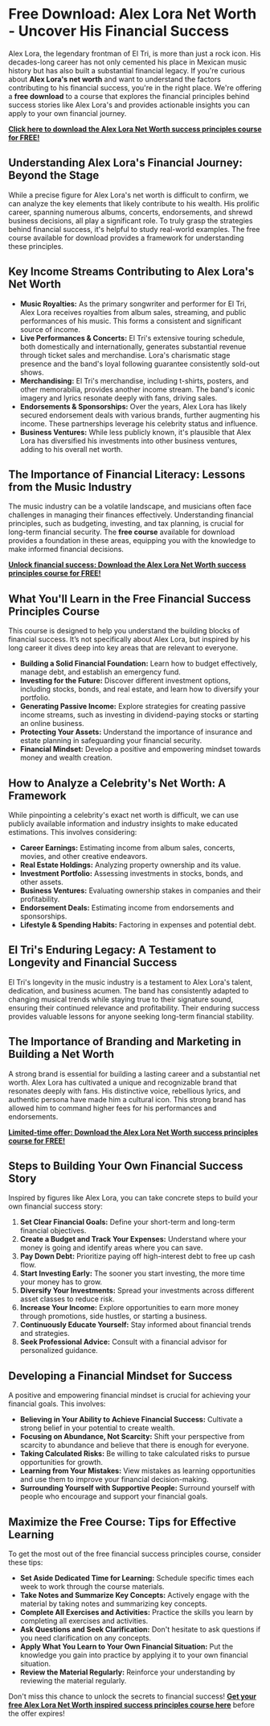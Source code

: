 # Free Download: Alex Lora Net Worth - Uncover His Financial Success

Alex Lora, the legendary frontman of El Tri, is more than just a rock icon. His decades-long career has not only cemented his place in Mexican music history but has also built a substantial financial legacy. If you're curious about **Alex Lora's net worth** and want to understand the factors contributing to his financial success, you're in the right place. We're offering a **free download** to a course that explores the financial principles behind success stories like Alex Lora's and provides actionable insights you can apply to your own financial journey.

[**Click here to download the Alex Lora Net Worth success principles course for FREE!**](https://udemywork.com/alex-lora-net-worth)

## Understanding Alex Lora's Financial Journey: Beyond the Stage

While a precise figure for Alex Lora's net worth is difficult to confirm, we can analyze the key elements that likely contribute to his wealth. His prolific career, spanning numerous albums, concerts, endorsements, and shrewd business decisions, all play a significant role. To truly grasp the strategies behind financial success, it's helpful to study real-world examples. The free course available for download provides a framework for understanding these principles.

## Key Income Streams Contributing to Alex Lora's Net Worth

*   **Music Royalties:** As the primary songwriter and performer for El Tri, Alex Lora receives royalties from album sales, streaming, and public performances of his music. This forms a consistent and significant source of income.
*   **Live Performances & Concerts:** El Tri's extensive touring schedule, both domestically and internationally, generates substantial revenue through ticket sales and merchandise. Lora's charismatic stage presence and the band's loyal following guarantee consistently sold-out shows.
*   **Merchandising:** El Tri's merchandise, including t-shirts, posters, and other memorabilia, provides another income stream. The band's iconic imagery and lyrics resonate deeply with fans, driving sales.
*   **Endorsements & Sponsorships:** Over the years, Alex Lora has likely secured endorsement deals with various brands, further augmenting his income. These partnerships leverage his celebrity status and influence.
*   **Business Ventures:** While less publicly known, it's plausible that Alex Lora has diversified his investments into other business ventures, adding to his overall net worth.

## The Importance of Financial Literacy: Lessons from the Music Industry

The music industry can be a volatile landscape, and musicians often face challenges in managing their finances effectively. Understanding financial principles, such as budgeting, investing, and tax planning, is crucial for long-term financial security. The **free course** available for download provides a foundation in these areas, equipping you with the knowledge to make informed financial decisions.

[**Unlock financial success: Download the Alex Lora Net Worth success principles course for FREE!**](https://udemywork.com/alex-lora-net-worth)

## What You'll Learn in the Free Financial Success Principles Course

This course is designed to help you understand the building blocks of financial success. It’s not specifically about Alex Lora, but inspired by his long career it dives deep into key areas that are relevant to everyone.

*   **Building a Solid Financial Foundation:** Learn how to budget effectively, manage debt, and establish an emergency fund.
*   **Investing for the Future:** Discover different investment options, including stocks, bonds, and real estate, and learn how to diversify your portfolio.
*   **Generating Passive Income:** Explore strategies for creating passive income streams, such as investing in dividend-paying stocks or starting an online business.
*   **Protecting Your Assets:** Understand the importance of insurance and estate planning in safeguarding your financial security.
*   **Financial Mindset:** Develop a positive and empowering mindset towards money and wealth creation.

## How to Analyze a Celebrity's Net Worth: A Framework

While pinpointing a celebrity's exact net worth is difficult, we can use publicly available information and industry insights to make educated estimations. This involves considering:

*   **Career Earnings:** Estimating income from album sales, concerts, movies, and other creative endeavors.
*   **Real Estate Holdings:** Analyzing property ownership and its value.
*   **Investment Portfolio:** Assessing investments in stocks, bonds, and other assets.
*   **Business Ventures:** Evaluating ownership stakes in companies and their profitability.
*   **Endorsement Deals:** Estimating income from endorsements and sponsorships.
*   **Lifestyle & Spending Habits:** Factoring in expenses and potential debt.

## El Tri's Enduring Legacy: A Testament to Longevity and Financial Success

El Tri's longevity in the music industry is a testament to Alex Lora's talent, dedication, and business acumen. The band has consistently adapted to changing musical trends while staying true to their signature sound, ensuring their continued relevance and profitability. Their enduring success provides valuable lessons for anyone seeking long-term financial stability.

## The Importance of Branding and Marketing in Building a Net Worth

A strong brand is essential for building a lasting career and a substantial net worth. Alex Lora has cultivated a unique and recognizable brand that resonates deeply with fans. His distinctive voice, rebellious lyrics, and authentic persona have made him a cultural icon. This strong brand has allowed him to command higher fees for his performances and endorsements.

[**Limited-time offer: Download the Alex Lora Net Worth success principles course for FREE!**](https://udemywork.com/alex-lora-net-worth)

## Steps to Building Your Own Financial Success Story

Inspired by figures like Alex Lora, you can take concrete steps to build your own financial success story:

1.  **Set Clear Financial Goals:** Define your short-term and long-term financial objectives.
2.  **Create a Budget and Track Your Expenses:** Understand where your money is going and identify areas where you can save.
3.  **Pay Down Debt:** Prioritize paying off high-interest debt to free up cash flow.
4.  **Start Investing Early:** The sooner you start investing, the more time your money has to grow.
5.  **Diversify Your Investments:** Spread your investments across different asset classes to reduce risk.
6.  **Increase Your Income:** Explore opportunities to earn more money through promotions, side hustles, or starting a business.
7.  **Continuously Educate Yourself:** Stay informed about financial trends and strategies.
8.  **Seek Professional Advice:** Consult with a financial advisor for personalized guidance.

## Developing a Financial Mindset for Success

A positive and empowering financial mindset is crucial for achieving your financial goals. This involves:

*   **Believing in Your Ability to Achieve Financial Success:** Cultivate a strong belief in your potential to create wealth.
*   **Focusing on Abundance, Not Scarcity:** Shift your perspective from scarcity to abundance and believe that there is enough for everyone.
*   **Taking Calculated Risks:** Be willing to take calculated risks to pursue opportunities for growth.
*   **Learning from Your Mistakes:** View mistakes as learning opportunities and use them to improve your financial decision-making.
*   **Surrounding Yourself with Supportive People:** Surround yourself with people who encourage and support your financial goals.

## Maximize the Free Course: Tips for Effective Learning

To get the most out of the free financial success principles course, consider these tips:

*   **Set Aside Dedicated Time for Learning:** Schedule specific times each week to work through the course materials.
*   **Take Notes and Summarize Key Concepts:** Actively engage with the material by taking notes and summarizing key concepts.
*   **Complete All Exercises and Activities:** Practice the skills you learn by completing all exercises and activities.
*   **Ask Questions and Seek Clarification:** Don't hesitate to ask questions if you need clarification on any concepts.
*   **Apply What You Learn to Your Own Financial Situation:** Put the knowledge you gain into practice by applying it to your own financial situation.
*   **Review the Material Regularly:** Reinforce your understanding by reviewing the material regularly.

Don't miss this chance to unlock the secrets to financial success! **[Get your free Alex Lora Net Worth inspired success principles course here](https://udemywork.com/alex-lora-net-worth)** before the offer expires!
